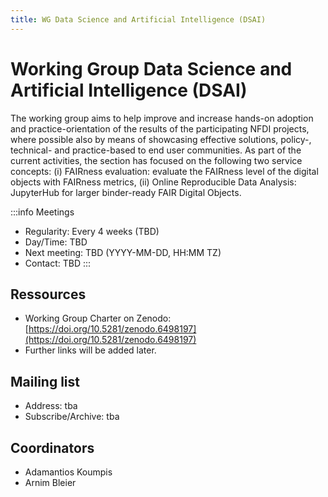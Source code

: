 ```yaml
---
title: WG Data Science and Artificial Intelligence (DSAI)
---
```


# Working Group Data Science and Artificial Intelligence (DSAI)

The working group aims to help improve and increase hands-on adoption and practice-orientation of the results of the participating NFDI projects, where possible also by means of showcasing effective solutions, policy-, technical- and practice-based to end user communities. As part of the current activities, the section has focused on the following two service concepts: (i) FAIRness evaluation: evaluate the FAIRness level of the digital objects with FAIRness metrics, (ii) Online Reproducible Data Analysis: JupyterHub for larger binder-ready FAIR Digital Objects.

:::info Meetings
- Regularity: Every 4 weeks (TBD)
- Day/Time: TBD
- Next meeting: TBD (YYYY-MM-DD, HH:MM TZ)
- Contact: TBD
:::

## Ressources

- Working Group Charter on Zenodo: [https://doi.org/10.5281/zenodo.6498197](https://doi.org/10.5281/zenodo.6498197)
- Further links will be added later.

## Mailing list

- Address: tba
- Subscribe/Archive: tba

## Coordinators

- Adamantios Koumpis
- Arnim Bleier

